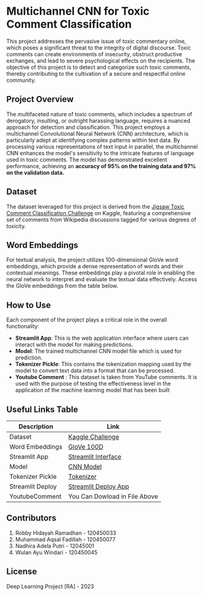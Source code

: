 # Multichannel CNN for Toxic Comment Classification

This project addresses the pervasive issue of toxic commentary online, which poses a significant threat to the integrity of digital discourse. Toxic comments can create environments of insecurity, obstruct productive exchanges, and lead to severe psychological effects on the recipients. The objective of this project is to detect and categorize such toxic comments, thereby contributing to the cultivation of a secure and respectful online community.

## Project Overview

The multifaceted nature of toxic comments, which includes a spectrum of derogatory, insulting, or outright harassing language, requires a nuanced approach for detection and classification. This project employs a multichannel Convolutional Neural Network (CNN) architecture, which is particularly adept at identifying complex patterns within text data. By processing various representations of text input in parallel, the multichannel CNN enhances the model's sensitivity to the intricate features of language used in toxic comments. 
The model has demonstrated excellent performance, achieving an **accuracy of 95% on the training data and 97% on the validation data.**

## Dataset

The dataset leveraged for this project is derived from the [Jigsaw Toxic Comment Classification Challenge](https://www.kaggle.com/c/jigsaw-toxic-comment-classification-challenge) on Kaggle, featuring a comprehensive set of comments from Wikipedia discussions tagged for various degrees of toxicity.

## Word Embeddings

For textual analysis, the project utilizes 100-dimensional GloVe word embeddings, which provide a dense representation of words and their contextual meanings. These embeddings play a pivotal role in enabling the neural network to interpret and evaluate the textual data effectively. Access the GloVe embeddings from the table below.

## How to Use

Each component of the project plays a critical role in the overall functionality:

- **Streamlit App**: This is the web application interface where users can interact with the model for making predictions.
- **Model**: The trained multichannel CNN model file which is used for prediction.
- **Tokenizer Pickle**: This contains the tokenization mapping used by the model to convert text data into a format that can be processed.
- **Youtube Comment** : This dataset is taken from YouTube comments. It is used with the purpose of testing the effectiveness level in the application of the machine learning model that has been built


## Useful Links Table

| Description        | Link                                                                                        |
| ------------------ | ------------------------------------------------------------------------------------------- |
| Dataset            | [Kaggle Challenge](https://www.kaggle.com/c/jigsaw-toxic-comment-classification-challenge)  |
| Word Embeddings    | [GloVe 100D](https://drive.google.com/file/d/1cA5jYv_n9rIrBuhqc1HfnnfCQlojKKXV/view?usp=sharing) |
| Streamlit App      | [Streamlit Interface](https://drive.google.com/file/d/1pApTXQLimki7jOTQkRb2Ht4tyVtglZWF/view?usp=sharing) |
| Model              | [CNN Model](https://drive.google.com/file/d/1iTxhqpA8rHhCelQxu9DAN20NzNwd49nj/view?usp=sharing) |
| Tokenizer Pickle   | [Tokenizer](https://drive.google.com/file/d/18DN21jgVVaEdov5liEG_ez49s8PoxyaN/view?usp=sharing) |
| Streamlit Deploy   | [Streamlit Deploy App](https://robbyrmadhan-project-ubnrbpchcplxzc2qyebxyo.streamlit.app/)                                                |
| YoutubeComment     | You Can Dowload in File Above                                                              |




## Contributors

1. Robby Hidayah Ramadhan - 120450033
2. Muhammad Aqsal Fadillah - 120450077
3. Nadhira Adela Putri - 12045001
4. Wulan Ayu Windari - 120450045

## License
Deep Learning Project [RA] - 2023


